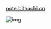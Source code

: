 [note.bithachi.cn](http://note.bithachi.cn/)

![img](https://cdn.jsdelivr.net/gh/forthespada/mediaImage2@2.6/202104/net-49-1.png)